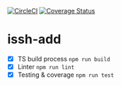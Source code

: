 [![CircleCI](https://circleci.com/gh/cblanc/issh-add.svg?style=svg)](https://circleci.com/gh/cblanc/issh-add) [![Coverage Status](https://coveralls.io/repos/github/cblanc/issh-add/badge.svg?branch=master)](https://coveralls.io/github/cblanc/issh-add?branch=master)

# issh-add

- [x] TS build process `npm run build`
- [x] Linter `npm run lint`
- [x] Testing & coverage `npm run test`
